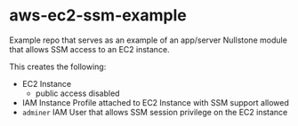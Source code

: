 # aws-ec2-ssm-example

Example repo that serves as an example of an app/server Nullstone module that allows SSM access to an EC2 instance.

This creates the following:
- EC2 Instance
  - public access disabled
- IAM Instance Profile attached to EC2 Instance with SSM support allowed
- `adminer` IAM User that allows SSM session privilege on the EC2 instance
